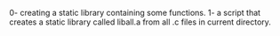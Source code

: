 0- creating a static library containing some functions.
1- a script that creates a static library called liball.a from all .c files in current directory.
